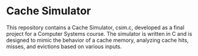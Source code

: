 # Cache Simulator

This repository contains a Cache Simulator, csim.c, developed as a final project for a Computer Systems course. The simulator is written in C and is designed to mimic the behavior of a cache memory, analyzing cache hits, misses, and evictions based on various inputs.
